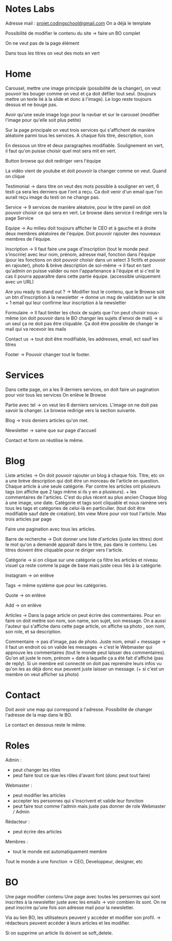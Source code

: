 # Notes Labs
Adresse mail : projet.codingschool@gmail.com
On a déjà le template

Possibilité de modifier le contenu du site -> faire un BO complet

On ne veut pas de la page élément 

Dans tous les titres on veut des mots en vert

# Home
Carousel, mettre une image principale (possibilité de la changer), on veut pouvoir les bouger comme on veut et ça doit défiler tout seul. (toujours mettre un texte lié à la slide et donc à l'image). Le logo reste toujours dessus et ne bouge pas. 

Avoir qu'une seule image logo pour la navbar et sur le carousel (modifier l'image pour qu'elle soit plus petite)

Sur la page principale on veut trois services qui s'affichent de manière aléatoire parmi tous les services. 
A chaque fois titre, description, icon

En dessous un titre et deux paragraphes modifiable. Soulignement en vert, il faut qu'on puisse choisir quel mot sera mit en vert. 

Button browse qui doit rediriger vers l'équipe

La vidéo vient de youtube et doit pouvoir la changer comme on veut. Quand on clique 

Testimonial -> dans titre on veut des mots possible à souligner en vert, 6 testi ça sera les derniers que l'ont a reçu.  Ca doit venir d'un email que l'on aurait reçu image du testi on ne change pas. 

Service -> 9 services de manière aléatoire, pour le titre pareil on doit pouvoir choisir ce qui sera en vert. Le browse dans service il redirige vers la page Service

Equipe -> Au milieu doit toujours afficher le CEO et à gauche et à droite deux membres aléatoires de l'équipe. Doit pouvoir rajouter des nouveaux membres de l'équipe. 

Inscription -> Il faut faire une page d'inscription (tout le monde peut s'inscrire) avec leur nom, prénom, adresse mail, fonction dans l'équipe (pour les fonctions on doit pouvoir choisir dans un select 3 fictifs et pouvoir en rajouter), photo & brève description de soi-même -> il faut en tant qu'admin on puisse valider ou non l'appartenance à l'équipe et si c'est le cas il pourra apparaître dans cette partie équipe.
(accessible uniquement avec un URL)

Are you ready to stand out ? -> Modifier tout le contenu, que le Browse soit un btn d'inscription à la newsletter -> donne un msg de validation sur le site + 1 email qui leur confirme leur inscription à la newsletter

Formulaire -> Il faut limiter les choix de sujets que l'on peut choisir nous-même (on doit pouvoir dans le BO changer les sujets d'envoi de mail) -> si un seul ça ne doit pas être cliquable. Ça doit être possible de changer le mail qui va recevoir les mails 

Contact us -> tout doit être modifiable, les addresses, email, ect sauf les titres 

Footer -> Pouvoir changer tout le footer. 

# Services
Dans cette page, on a les 9 derniers services, on doit faire un pagination pour voir tous les services
On enlève le Browse

Partie avec tel -> on veut les 6 derniers services. L'image on ne doit pas savoir la changer. Le browse redirige vers la section suivante. 

Blog -> trois deniers articles qu'on met. 

Newsletter -> same que sur page d'accueil

Contact et form on réutilise le même. 

# Blog
Liste articles -> On doit pouvoir rajouter un blog à chaque fois. Titre, etc on a une brève description qui doit être un morceau de l'article en question. Chaque article à une seule catégorie.  Par contre les articles ont plusieurs tags (on affiche que 2 tags même si ils y en a plusieurs). + les commentaires de l'articles. C'est du plus récent au plus ancien Chaque blog à une image, une date. Catégorie et tags sont cliquable et nous ramène vers tous les tags et catégories de celui-là en particulier. (tout doit être modifiable sauf date de création). btn view More pour voir tout l'article. Max trois articles par page

Faire une pagination avec tous les articles. 

Barre de recherche -> Doit donner une liste d'articles (juste les titres) dont le mot qu'on a demandé apparaît dans le titre, pas dans le contenu. Les titres doivent être cliquable pour re diriger vers l'article.

Catégorie -> si on clique sur une catégorie ça filtre les articles et niveau visuel ça reste comme la page de base mais juste ceux liés à la catégorie. 

Instagram -> on enlève

Tags -> même système que pour les catégories. 

Quote -> on enlève

Add -> on enlève

Articles -> Dans la page article on peut écrire des commentaires. Pour en faire on doit mettre son nom, son name, son sujet, son message. On a aussi l'auteur qui s'affiche dans cette page article, on affiche sa photo , son nom, son role, et sa description. 

Commentaire -> pas d'image, pas de photo. Juste nom, email + message -> il faut un endroit où on valide les messages -> c'est le Webmaster qui approuve les commentaires (tout le monde peut laisser des commentaires). Qu'on ait juste le nom, prénom + date à laquelle ça a été fait d'affiché (pas de reply). Si un membre est connecté on doit pas reprendre leurs infos vu qu'on les as déjà donc eux peuvent juste laisser un message. (+ si c'est un membre on veut afficher sa photo)


# Contact
Doit avoir une map qui correspond à l'adresse. Possibilité de changer l'adresse de la map dans le BO. 

Le contact en dessous reste le même. 

# Roles
Admin : 
- peut changer les rôles
- peut faire tout ce que les rôles d'avant font (donc peut tout faire)

Webmaster :
- peut modifier les articles
- accepter les personnes qui s'inscrivent et valide leur fonction
- peut faire tout comme l'admin mais juste pas donner de role Webmaster / Admin

Rédacteur :
- peut écrire des articles

Membres :
- tout le monde est automatiquement membre

Tout le monde à une fonction -> CEO, Developpeur, designer, etc

# BO
Une page modifier contenu 
Une page avec toutes les personnes qui sont inscrites à la newsletter juste avec les emails -> voir combien ils sont. On ne peut inscrire qu'une fois son adresse mail pour la newsletter. 

Via au lien BO, les utilisateurs peuvent y accéder et modifier son profil. -> rédacteurs peuvent accéder à leurs articles et les modifier. 


Si on supprime un article ils doivent se soft_delete. 
